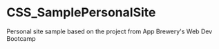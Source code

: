 # CSS_SamplePersonalSite
Personal site sample based on the project from App Brewery's Web Dev Bootcamp
